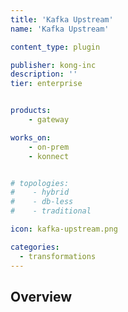 ```yaml
---
title: 'Kafka Upstream'
name: 'Kafka Upstream'

content_type: plugin

publisher: kong-inc
description: ''
tier: enterprise


products:
    - gateway

works_on:
    - on-prem
    - konnect


# topologies:
#    - hybrid
#    - db-less
#    - traditional

icon: kafka-upstream.png

categories:
  - transformations
---
```


## Overview

